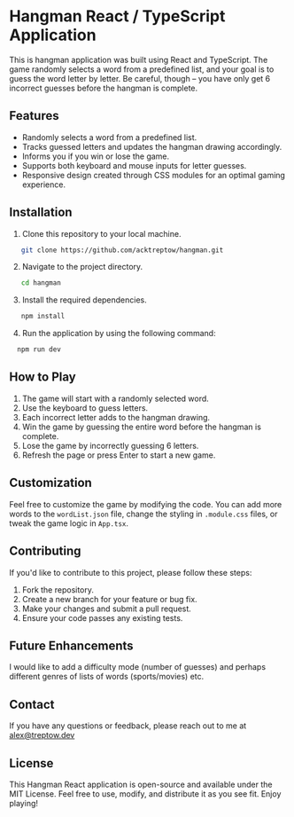 # Hangman React / TypeScript Application

This is hangman application was built using React and TypeScript. The game randomly selects a word from a predefined list, and your goal is to guess the word letter by letter. Be careful, though – you have only get 6 incorrect guesses before the hangman is complete.

## Features

- Randomly selects a word from a predefined list.
- Tracks guessed letters and updates the hangman drawing accordingly.
- Informs you if you win or lose the game.
- Supports both keyboard and mouse inputs for letter guesses.
- Responsive design created through CSS modules for an optimal gaming experience.

## Installation

1. Clone this repository to your local machine.

```bash
   git clone https://github.com/acktreptow/hangman.git
```

2. Navigate to the project directory.

```bash
   cd hangman
```

3. Install the required dependencies.

```bash
   npm install
```

4. Run the application by using the following command:

```bash
  npm run dev
```

## How to Play

1. The game will start with a randomly selected word.
2. Use the keyboard to guess letters.
3. Each incorrect letter adds to the hangman drawing.
4. Win the game by guessing the entire word before the hangman is complete.
5. Lose the game by incorrectly guessing 6 letters.
6. Refresh the page or press Enter to start a new game.

## Customization

Feel free to customize the game by modifying the code. You can add more words to the `wordList.json` file, change the styling in `.module.css` files, or tweak the game logic in `App.tsx`.

## Contributing

If you'd like to contribute to this project, please follow these steps:

1. Fork the repository.
2. Create a new branch for your feature or bug fix.
3. Make your changes and submit a pull request.
4. Ensure your code passes any existing tests.

## Future Enhancements

I would like to add a difficulty mode (number of guesses) and perhaps different genres of lists of words (sports/movies) etc.

## Contact

If you have any questions or feedback, please reach out to me at [alex@treptow.dev](mailto:alex@treptow.dev)

## License

This Hangman React application is open-source and available under the MIT License. Feel free to use, modify, and distribute it as you see fit. Enjoy playing!
